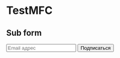 # TestMFC

## Sub form
<html>
<form id="signup-form" method="post" action="#">
    <input type="email" name="email" id="email" placeholder="Email адрес" required />
    <input type="submit" value="Подписаться" />
</form>
</html>